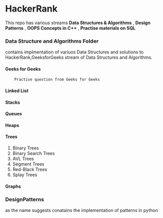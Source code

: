 # HackerRank

This repo has various streams **Data Structures & Algorithms** , **Design Patterns** , **OOPS Concepts in C++** , **Practise materials on SQL**

### Data Structure and Algorithms Folder
contains implmentation of variuos Data Structures and solutions to HackerRank,GeeksforGeeks stream of Data Structures and Algorithms.

#### 	Geeks for Geeks 
		Practise question from Geeks for Geeks

####    Linked List
####    Stacks
####	Queues
####	Heaps
####    Trees
<ol>

<li>	 Binary Trees </li>
<li>    Binary Search Trees</li>
<li>    AVL Trees</li>
<li>    Segment Trees</li>
<li>    Red-Black Trees</li>
<li>	 Splay Trees</li>
</ol>

#### 	Graphs


### DesignPatterns 
as the name suggests conatains the implementation of patterns in python 


